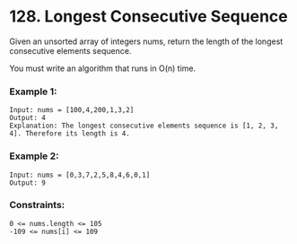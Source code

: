 # 128. Longest Consecutive Sequence
Given an unsorted array of integers nums, return the length of the longest consecutive elements sequence.

You must write an algorithm that runs in O(n) time.
### Example 1:
```
Input: nums = [100,4,200,1,3,2]
Output: 4
Explanation: The longest consecutive elements sequence is [1, 2, 3, 4]. Therefore its length is 4.
```
### Example 2:
```
Input: nums = [0,3,7,2,5,8,4,6,0,1]
Output: 9
```
### Constraints:
```
0 <= nums.length <= 105
-109 <= nums[i] <= 109
```